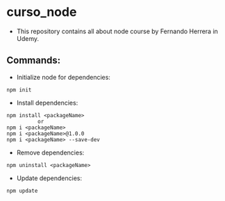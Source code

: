 # curso_node
- This repository contains all about node course by Fernando Herrera in Udemy.

## Commands:

* Initialize node for dependencies: 
```
npm init
```

* Install dependencies:
```
npm install <packageName>
          or
npm i <packageName>   
npm i <packageName>@1.0.0 
npm i <packageName> --save-dev      
```

* Remove dependencies: 
```
npm uninstall <packageName>
```

* Update dependencies: 
```
npm update 
```